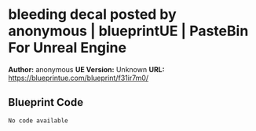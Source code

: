 # bleeding decal posted by anonymous | blueprintUE | PasteBin For Unreal Engine

**Author:** anonymous
**UE Version:** Unknown
**URL:** https://blueprintue.com/blueprint/f31ir7m0/

## Blueprint Code
```ue4
No code available
```
